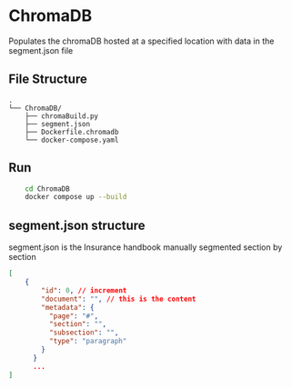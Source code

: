 # ChromaDB
Populates the chromaDB hosted at a specified location with data in the segment.json file

## File Structure
```
.
└── ChromaDB/
    ├── chromaBuild.py
    ├── segment.json
    ├── Dockerfile.chromadb
    └── docker-compose.yaml

```

## Run
```bash
    cd ChromaDB
    docker compose up --build
```


## segment.json structure
segment.json is the Insurance handbook manually segmented section by section

```json
[
    {
        "id": 0, // increment
        "document": "", // this is the content
        "metadata": {
          "page": "#", 
          "section": "",
          "subsection": "",
          "type": "paragraph"
        }
      }
      ...
]
```
